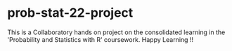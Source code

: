 # prob-stat-22-project
This is a Collaboratory hands on project on the consolidated learning in the 'Probability and Statistics with R' coursework. Happy Learning !!
